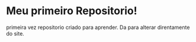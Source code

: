 # Meu primeiro Repositorio!
 primeira vez
repositorio criado para aprender.
Da para  alterar direntamente do site.

